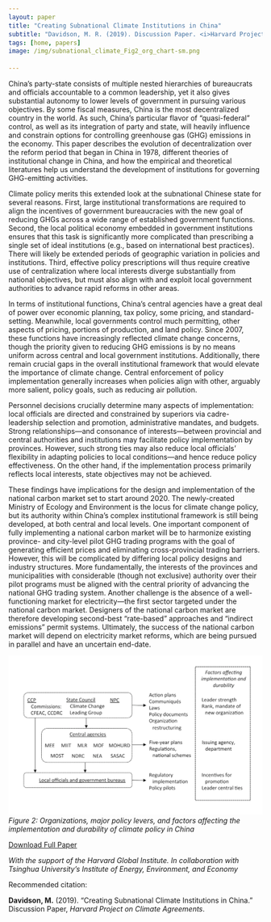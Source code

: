 ```yaml
---
layout: paper
title: "Creating Subnational Climate Institutions in China"
subtitle: "Davidson, M. R. (2019). Discussion Paper. <i>Harvard Project on Climate Agreements</i>."
tags: [home, papers]
image: /img/subnational_climate_Fig2_org_chart-sm.png

---
```


China’s party-state consists of multiple nested hierarchies of bureaucrats and officials accountable to a common leadership, yet it also gives substantial autonomy to lower levels of government in pursuing various objectives. By some fiscal measures, China is the most decentralized country in the world. As such, China’s particular flavor of “quasi-federal” control, as well as its integration of party and state, will heavily influence and constrain options for controlling greenhouse gas (GHG) emissions in the economy. This paper describes the evolution of decentralization over the reform period that began in China in 1978, different theories of institutional change in China, and how the empirical and theoretical literatures help us understand the development of institutions for governing GHG-emitting activities.

Climate policy merits this extended look at the subnational Chinese state for several reasons. First, large institutional transformations are required to align the incentives of government bureaucracies with the new goal of reducing GHGs across a wide range of established government functions. Second, the local political economy embedded in government institutions ensures that this task is significantly more complicated than prescribing a single set of ideal institutions (e.g., based on international best practices). There will likely be extended periods of geographic variation in policies and institutions. Third, effective policy prescriptions will thus require creative use of centralization where local interests diverge substantially from national objectives, but must also align with and exploit local government authorities to advance rapid reforms in other areas.

In terms of institutional functions, China’s central agencies have a great deal of power over economic planning, tax policy, some pricing, and standard-setting. Meanwhile, local governments control much permitting, other aspects of pricing, portions of production, and land policy. Since 2007, these functions have increasingly reflected climate change concerns, though the priority given to reducing GHG emissions is by no means uniform across central and local government institutions. Additionally, there remain crucial gaps in the overall institutional framework that would elevate the importance of climate change. Central enforcement of policy implementation generally increases when policies align with other, arguably more salient, policy goals, such as reducing air pollution.

Personnel decisions crucially determine many aspects of implementation: local officials are directed and constrained by superiors via cadre-leadership selection and promotion, administrative mandates, and budgets. Strong relationships—and consonance of interests—between provincial and central authorities and institutions may facilitate policy implementation by provinces. However, such strong ties may also reduce local officials’ flexibility in adapting policies to local conditions—and hence reduce policy effectiveness. On the other hand, if the implementation process primarily reflects local interests, state objectives may not be achieved.

These findings have implications for the design and implementation of the national carbon market set to start around 2020. The newly-created Ministry of Ecology and Environment is the locus for climate change policy, but its authority within China’s complex institutional framework is still being developed, at both central and local levels. One important component of fully implementing a national carbon market will be to harmonize existing province- and city-level pilot GHG trading programs with the goal of generating efficient prices and eliminating cross-provincial trading barriers. However, this will be complicated by differing local policy designs and industry structures. More fundamentally, the interests of the provinces and municipalities with considerable (though not exclusive) authority over their pilot programs must be aligned with the central priority of advancing the national GHG trading system. Another challenge is the absence of a well-functioning market for electricity—the first sector targeted under the national carbon market. Designers of the national carbon market are therefore developing second-best “rate-based” approaches and “indirect emissions” permit systems. Ultimately, the success of the national carbon market will depend on electricity market reforms, which are being pursued in parallel and have an uncertain end-date.

![Figure 2: Organizations, major policy levers, and factors affecting the implementation and durability of climate policy in China](/img/subnational_climate_Fig2_org_chart.png) _Figure 2: Organizations, major policy levers, and factors affecting the implementation and durability of climate policy in China_

[Download Full Paper](https://www.belfercenter.org/publication/creating-subnational-climate-institutions-china)


_With the support of the Harvard Global Institute. In collaboration with Tsinghua University’s Institute of Energy, Environment, and Economy_

Recommended citation:

**Davidson, M.** (2019). “Creating Subnational Climate Institutions in China.” Discussion Paper, _Harvard Project on Climate Agreements_.


